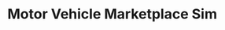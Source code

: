 # Motor Vehicle Marketplace Sim 

<!-- pip install -U pytest

docs
.gitignore
tests
setup.py
try except blocks and warnings -->